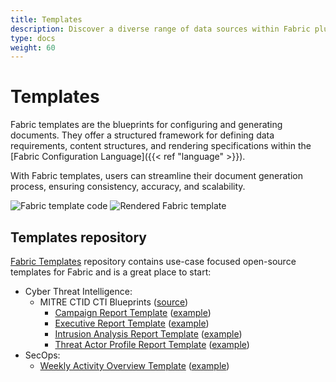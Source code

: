 ```yaml
---
title: Templates
description: Discover a diverse range of data sources within Fabric plugins. These integrations empower you to effortlessly load data from files, external services, APIs, and data storage systems. Simplify your data retrieval process and enhance your document generation workflow with Fabric's versatile data sources.
type: docs
weight: 60
---
```


# Templates

Fabric templates are the blueprints for configuring and generating documents. They offer a structured framework for defining data requirements, content structures, and rendering specifications within the [Fabric Configuration Language]({{< ref "language" >}}).

With Fabric templates, users can streamline their document generation process, ensuring consistency, accuracy, and scalability.

<div class="relative h-[35rem] w-auto not-prose">
  <img src="/images/fabric-template-example.png" alt="Fabric template code" title="Fabric template code" class="absolute left-0 top-0 z-0 w-[600px]"/>
  <img src="/images/fabric-template-example-rendered.png" alt="Rendered Fabric template" title="Rendered Fabric template" class="absolute right-0 bottom-0 z-10 w-[500px]"/>
</div>

## Templates repository

[Fabric Templates](https://github.com/blackstork-io/fabric-templates) repository contains use-case focused open-source templates for Fabric and is a great place to start:

- Cyber Threat Intelligence:
  - MITRE CTID CTI Blueprints ([source](https://mitre-engenuity.org/cybersecurity/center-for-threat-informed-defense/our-work/cti-blueprints/))
    - [Campaign Report Template](https://github.com/blackstork-io/fabric-templates/tree/main/cybersec/cti/mitre-ctid-campaign-report.fabric) ([example](https://github.com/blackstork-io/fabric-templates/tree/main/cybersec/cti/mitre-ctid-campaign-report-example.md))
    - [Executive Report Template](https://github.com/blackstork-io/fabric-templates/tree/main/cybersec/cti/mitre-ctid-executive-report.fabric) ([example](https://github.com/blackstork-io/fabric-templates/tree/main/cybersec/cti/mitre-ctid-executive-report-example.md))
    - [Intrusion Analysis Report Template](https://github.com/blackstork-io/fabric-templates/tree/main/cybersec/cti/mitre-ctid-intrusion-analysis-report.fabric) ([example](https://github.com/blackstork-io/fabric-templates/tree/main/cybersec/cti/mitre-ctid-intrusion-analysis-report-example.md))
    - [Threat Actor Profile Report Template](https://github.com/blackstork-io/fabric-templates/tree/main/cybersec/cti/mitre-ctid-threat-actor-profile-report.fabric) ([example](https://github.com/blackstork-io/fabric-templates/tree/main/cybersec/cti/mitre-ctid-threat-actor-profile-report-example.md))
- SecOps:
  - [Weekly Activity Overview Template](https://github.com/blackstork-io/fabric-templates/tree/main/cybersec/secops/weekly-activity-overview-elastic-security.fabric) ([example](https://github.com/blackstork-io/fabric-templates/tree/main/cybersec/secops/weekly-activity-overview-elastic-security-example.md))
